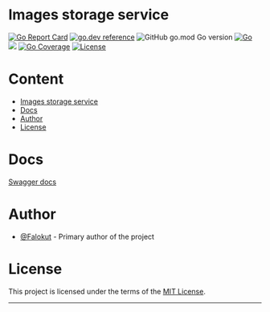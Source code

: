 # Images storage service

[![Go Report Card](https://goreportcard.com/badge/github.com/Falokut/images_storage_service)](https://goreportcard.com/report/github.com/Falokut/images_storage_service)
[![go.dev reference](https://img.shields.io/badge/go.dev-reference-007d9c?logo=go&logoColor=white&style=flat-square)](https://pkg.go.dev/github.com/Falokut/images_storage_service)
![GitHub go.mod Go version](https://img.shields.io/github/go-mod/go-version/Falokut/images_storage_service)
[![Go](https://github.com/Falokut/images_storage_service/actions/workflows/go.yml/badge.svg?branch=master)](https://github.com/Falokut/images_storage_service/actions/workflows/go.yml) ![](https://changkun.de/urlstat?mode=github&repo=Falokut/images_storage_service)
[![Go Coverage](https://github.com/Falokut/images_storage_service/wiki/coverage.svg)](https://raw.githack.com/wiki/Falokut/images_storage_service/coverage.html)
[![License](https://img.shields.io/badge/license-MIT-green)](./LICENSE)

# Content

- [Images storage service](#images-storage-service)
- [Docs](#swagger-docs)
- [Author](#author)
- [License](#license)

# Docs

[Swagger docs](swagger/docs/images_storage_service_v1.swagger.json)

# Author

- [@Falokut](https://github.com/Falokut) - Primary author of the project

# License

This project is licensed under the terms of the [MIT License](https://opensource.org/licenses/MIT).

---

